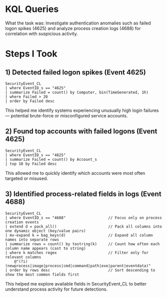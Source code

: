 # KQL Queries

What the task was:
Investigate authentication anomalies such as failed logon spikes (4625) and analyze process creation logs (4688) for correlation with suspicious activity.

# Steps I Took

## 1) Detected failed logon spikes (Event 4625)
```kusto
SecurityEvent_CL
| where EventID_s == "4625"
| summarize Failed = count() by Computer, bin(TimeGenerated, 1h)
| where Failed > 20
| order by Failed desc
```
This helped me identify systems experiencing unusually high login failures — potential brute-force or misconfigured service accounts.

## 2) Found top accounts with failed logons (Event 4625)
```kusto
SecurityEvent_CL
| where EventID_s == "4625"
| summarize Failed = count() by Account_s
| top 10 by Failed desc
```
This allowed me to quickly identify which accounts were most often targeted or misused.

## 3) Identified process-related fields in logs (Event 4688)

``` kusto
SecurityEvent_CL
| where EventID_s == "4688"                   // Focus only on process creation events
| extend d = pack_all()                       // Pack all columns into one dynamic object (key/value pairs)
| mv-expand k = bag_keys(d)                   // Expand all column names into separate rows
| summarize rows = count() by tostring(k)     // Count how often each column name appears (cast to string)
| where k matches regex                       // Filter only for relevant columns
    @"(?i)(newprocess|image|process|cmd|command|path|exe|parent|eventdata)"
| order by rows desc                          // Sort descending to show the most common fields first
```
This helped me explore available fields in SecurityEvent_CL to better understand process activity for future detections.
